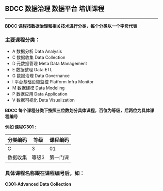 ## BDCC 数据治理 数据平台 培训课程
---
**BDCC 课程按数据治理和相关技术进行分类，每个分类以一个字母代表**

### 主要课程分类：
- A 数据分析 Data Analysis
- C 数据收集 Data Collection
- D 元数据管理 Meta Data Management
- E 数据整理 Data ETL
- G 数据治理 Data Governance
- I 平台基础设施监控 Platform Infra Monitor
- M 数据建模 Data Modeling
- P 数据应用 Data Application
- V 数据可视化 Data Visualization

**BDCC 每个课程分类下按照三位数划分具体课程，百位为等级，后两位为具体课程编号**

**例如 课程C301 :**

|分类编码|等级|课程编码|
--------|----|-------|
|C      |3   | 01 |
|数据收集|等级3|第一门课|

### 具体课程名称跟在课程编号后，如：
**C301-Advanced Data Collection**


